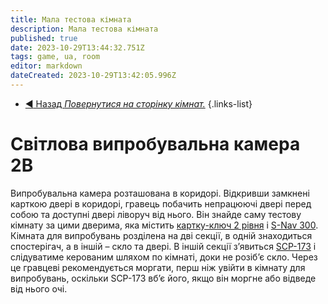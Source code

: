 ```yaml
---
title: Мала тестова кімната
description: Мала тестова кімната
published: true
date: 2023-10-29T13:44:32.751Z
tags: game, ua, room
editor: markdown
dateCreated: 2023-10-29T13:42:05.996Z
---
```


- [:arrow_backward: Назад *Повернутися на сторінку кімнат.*](/uk/game/rooms)
{.links-list}
# Світлова випробувальна камера 2B
Випробувальна камера розташована в коридорі. Відкривши замкнені карткою двері в коридорі, гравець побачить непрацюючі двері перед собою та доступні двері ліворуч від нього. Він знайде саму тестову кімнату за цими дверима, яка містить [картку-ключ 2 рівня](/uk/game/items/Keycards) і [S-Nav 300](/uk/game/items/SNAV). Кімната для випробувань розділена на дві секції, в одній знаходиться спостерігач, а в іншій – скло та двері. В іншій секції з’явиться [SCP-173](/en/game/scps/173) і слідуватиме керованим шляхом по кімнаті, доки не розіб’є скло. Через це гравцеві рекомендується моргати, перш ніж увійти в кімнату для випробувань, оскільки SCP-173 вб’є його, якщо він моргне або відведе від нього очі.